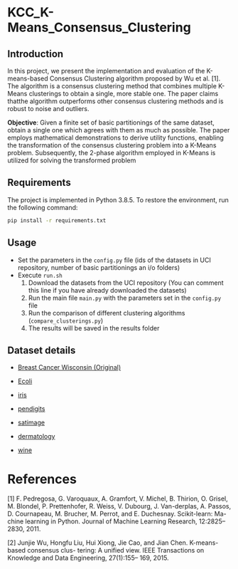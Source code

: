 # KCC_K-Means_Consensus_Clustering

## Introduction

In this project, we present the implementation and evaluation of the K-means-based Consensus Clustering 
algorithm proposed by Wu et al. [1]. The algorithm is a consensus clustering method that combines multiple K-Means clusterings to obtain
a single, more stable one. The paper claims thatthe algorithm outperforms other consensus clustering
methods and is robust to noise and outliers.

**Objective**: Given a finite set of basic partitionings of the same dataset, obtain a single one which
agrees with them as much as possible. The paper employs mathematical demonstrations to derive 
utility functions, enabling the transformation of the consensus clustering problem into a K-Means
problem. Subsequently, the 2-phase algorithm employed in K-Means is utilized for solving the transformed problem

## Requirements

The project is implemented in Python 3.8.5.
To restore the environment, run the following command:

```bash
pip install -r requirements.txt
```

## Usage

- Set the parameters in the `config.py` file (ids of the datasets in UCI repository, number of basic partitionings an i/o folders)
- Execute `run.sh`
  1. Download the datasets from the UCI repository (You can comment this line if you have already downloaded the datasets)
  2. Run the main file `main.py` with the parameters set in the `config.py` file
  3. Run the comparison of different clustering algorithms (`compare_clusterings.py`)
  4. The results will be saved in the results folder

## Dataset details

- [Breast Cancer Wisconsin (Original)](https://archive.ics.uci.edu/dataset/15/breast+cancer+wisconsin+diagnostic)

- [Ecoli](https://archive.ics.uci.edu/dataset/39/ecoli)

- [iris](https://archive.ics.uci.edu/dataset/53/iris)

- [pendigits](https://archive.ics.uci.edu/dataset/81/pen+based+recognition+of+handwritten+digits)

- [satimage](https://datahub.io/machine-learning/satimage)

- [dermatology](https://archive.ics.uci.edu/dataset/33/dermatology)

- [wine](https://archive.ics.uci.edu/dataset/109/wine)

# References

[1] F. Pedregosa, G. Varoquaux, A. Gramfort, V. Michel, B. Thirion, O. Grisel, M. Blondel, P. Prettenhofer, R. Weiss, V. Dubourg, J. Van-derplas, A. Passos, D. Cournapeau, M. Brucher,
M. Perrot, and E. Duchesnay. Scikit-learn: Ma-chine learning in Python. Journal of Machine
Learning Research, 12:2825–2830, 2011.

[2] Junjie Wu, Hongfu Liu, Hui Xiong, Jie Cao, and Jian Chen. K-means-based consensus clus-
tering: A unified view. IEEE Transactions on Knowledge and Data Engineering, 27(1):155–
169, 2015.


